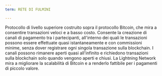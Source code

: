 ```yaml
---
term: RETE DI FULMINI

---
```

Protocollo di livello superiore costruito sopra il protocollo Bitcoin, che mira a consentire transazioni veloci e a basso costo. Consente la creazione di canali di pagamento tra i partecipanti, all'interno dei quali le transazioni possono essere effettuate quasi istantaneamente e con commissioni minime, senza dover registrare ogni singola transazione sulla blockchain. I canali possono rimanere aperti quasi all'infinito e richiedono transazioni sulla blockchain solo quando vengono aperti e chiusi. La Lightning Network mira a migliorare la scalabilità di Bitcoin e a renderlo fattibile per i pagamenti di piccolo valore.